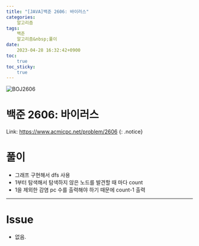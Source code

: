```yaml
---
title: "[JAVA]백준 2606: 바이러스"
categories:
    알고리즘
tags:
    백준
    알고리즘&nbsp;풀이
date:
    2023-04-28 16:32:42+0900
toc:
    true
toc_sticky:
    true
---
```

![BOJ2606](https://user-images.githubusercontent.com/77597885/235084111-3d4369ea-342e-4742-ba81-ea4fbb6b8395.png)

# 백준 2606: 바이러스
Link: <https://www.acmicpc.net/problem/2606>
{: .notice}


# 풀이
*  그래프 구현해서 dfs 사용
*  1부터 탐색해서 탐색하지 않은 노드를 발견할 때 마다 count
*  1을 제외한 감염 pc 수를 출력해야 하기 때문에 count-1 출력

<script src="https://gist.github.com/cuzzzu1318/290458ace882a1a6b46f7bdfefa379ba.js"></script>
***

# Issue

* 없음.